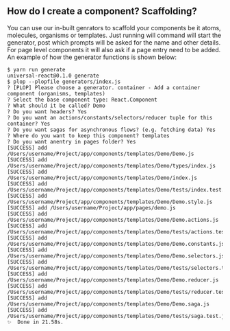 ## How do I create a component? Scaffolding?

You can use our in-built genrators to scaffold your components be it atoms, molecules, organisms or templates. Just running will command will start the generator, post which prompts will be asked for the name and other details. For page level components it will also ask if a page entry need to be added. An example of how the generator functions is shown below:

```shell
$ yarn run generate
universal-react@0.1.0 generate
$ plop --plopfile generators/index.js
? [PLOP] Please choose a generator. container - Add a container component (organisms, templates)
? Select the base component type: React.Component
? What should it be called? Demo
? Do you want headers? Yes
? Do you want an actions/constants/selectors/reducer tuple for this container? Yes
? Do you want sagas for asynchronous flows? (e.g. fetching data) Yes
? Where do you want to keep this component? templates
? Do you want anentry in pages folder? Yes
[SUCCESS] add /Users/username/Project/app/components/templates/Demo/Demo.js
[SUCCESS] add /Users/username/Project/app/components/templates/Demo/types/index.js
[SUCCESS] add /Users/username/Project/app/components/templates/Demo/index.js
[SUCCESS] add /Users/username/Project/app/components/templates/Demo/tests/index.test.js
[SUCCESS] add /Users/username/Project/app/components/templates/Demo/Demo.style.js
[SUCCESS] add /Users/username/Project/app/pages/demo.js
[SUCCESS] add /Users/username/Project/app/components/templates/Demo/Demo.actions.js
[SUCCESS] add /Users/username/Project/app/components/templates/Demo/tests/actions.test.js
[SUCCESS] add /Users/username/Project/app/components/templates/Demo/Demo.constants.js
[SUCCESS] add /Users/username/Project/app/components/templates/Demo/Demo.selectors.js
[SUCCESS] add /Users/username/Project/app/components/templates/Demo/tests/selectors.test.js
[SUCCESS] add /Users/username/Project/app/components/templates/Demo/Demo.reducer.js
[SUCCESS] add /Users/username/Project/app/components/templates/Demo/tests/reducer.test.js
[SUCCESS] add /Users/username/Project/app/components/templates/Demo/Demo.saga.js
[SUCCESS] add /Users/username/Project/app/components/templates/Demo/tests/saga.test.js
✨  Done in 21.58s.
```

